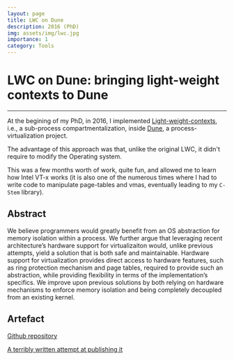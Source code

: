 ```yaml
---
layout: page
title: LWC on Dune
description: 2016 (PhD) 
img: assets/img/lwc.jpg
importance: 1
category: Tools 
---
```


# LWC on Dune: bringing light-weight contexts to Dune 

---

At the begining of my PhD, in 2016, I implemented <a href='https://www.usenix.org/conference/osdi16/technical-sessions/presentation/litton'>Light-weight-contexts</a>, i.e., a sub-process compartmentalization, inside <a href='http://dune.scs.stanford.edu/'>Dune</a>, a process-virtualization project.

The advantage of this approach was that, unlike the original LWC, it didn't require to modify the Operating system.

This was a few months worth of work, quite fun, and allowed me to learn how Intel VT-x works (it is also one of the numerous times where I had to write code to manipulate page-tables and vmas, eventually leading to my `C-Stem` library).

## Abstract

We believe programmers would greatly benefit from an OS abstraction for memory isolation within a process.
We further argue that leveraging recent architecture’s hardware support for virtualizaiton would, unlike previous attempts, yield a solution that is both safe and maintainable.
Hardware support for virtualization provides direct access to hardware features, such as ring protection mechanism and page tables, required to provide such an abstraction, while providing flexibility in terms of the implementation’s specifics.
We improve upon previous solutions by both relying on hardware mechanisms to enforce memory isolation and being completely decoupled from an existing kernel.


## Artefact

<a href='https://github.com/epfl-dcsl/gotee'>Github repository</a>

<a href='https://github.com/aghosn/HotOs/blob/master/aghosn_main.pdf'>A terribly written attempt at publishing it</a>
